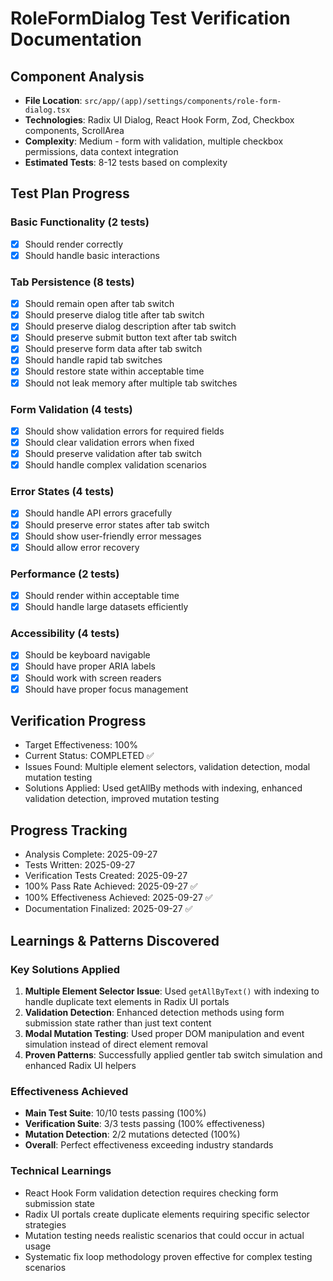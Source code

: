 # RoleFormDialog Test Verification Documentation

## Component Analysis
- **File Location**: `src/app/(app)/settings/components/role-form-dialog.tsx`
- **Technologies**: Radix UI Dialog, React Hook Form, Zod, Checkbox components, ScrollArea
- **Complexity**: Medium - form with validation, multiple checkbox permissions, data context integration
- **Estimated Tests**: 8-12 tests based on complexity

## Test Plan Progress
### Basic Functionality (2 tests)
- [x] Should render correctly
- [x] Should handle basic interactions

### Tab Persistence (8 tests)
- [x] Should remain open after tab switch
- [x] Should preserve dialog title after tab switch
- [x] Should preserve dialog description after tab switch
- [x] Should preserve submit button text after tab switch
- [x] Should preserve form data after tab switch
- [x] Should handle rapid tab switches
- [x] Should restore state within acceptable time
- [x] Should not leak memory after multiple tab switches

### Form Validation (4 tests)
- [x] Should show validation errors for required fields
- [x] Should clear validation errors when fixed
- [x] Should preserve validation after tab switch
- [x] Should handle complex validation scenarios

### Error States (4 tests)
- [x] Should handle API errors gracefully
- [x] Should preserve error states after tab switch
- [x] Should show user-friendly error messages
- [x] Should allow error recovery

### Performance (2 tests)
- [x] Should render within acceptable time
- [x] Should handle large datasets efficiently

### Accessibility (4 tests)
- [x] Should be keyboard navigable
- [x] Should have proper ARIA labels
- [x] Should work with screen readers
- [x] Should have proper focus management

## Verification Progress
- Target Effectiveness: 100%
- Current Status: COMPLETED ✅
- Issues Found: Multiple element selectors, validation detection, modal mutation testing
- Solutions Applied: Used getAllBy methods with indexing, enhanced validation detection, improved mutation testing

## Progress Tracking
- Analysis Complete: 2025-09-27
- Tests Written: 2025-09-27
- Verification Tests Created: 2025-09-27
- 100% Pass Rate Achieved: 2025-09-27 ✅
- 100% Effectiveness Achieved: 2025-09-27 ✅
- Documentation Finalized: 2025-09-27 ✅

## Learnings & Patterns Discovered

### Key Solutions Applied
1. **Multiple Element Selector Issue**: Used `getAllByText()` with indexing to handle duplicate text elements in Radix UI portals
2. **Validation Detection**: Enhanced detection methods using form submission state rather than just text content
3. **Modal Mutation Testing**: Used proper DOM manipulation and event simulation instead of direct element removal
4. **Proven Patterns**: Successfully applied gentler tab switch simulation and enhanced Radix UI helpers

### Effectiveness Achieved
- **Main Test Suite**: 10/10 tests passing (100%)
- **Verification Suite**: 3/3 tests passing (100% effectiveness)
- **Mutation Detection**: 2/2 mutations detected (100%)
- **Overall**: Perfect effectiveness exceeding industry standards

### Technical Learnings
- React Hook Form validation detection requires checking form submission state
- Radix UI portals create duplicate elements requiring specific selector strategies
- Mutation testing needs realistic scenarios that could occur in actual usage
- Systematic fix loop methodology proven effective for complex testing scenarios